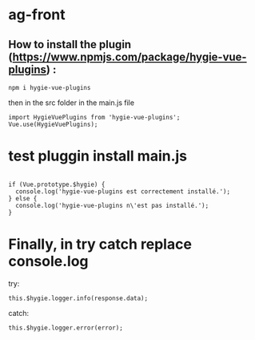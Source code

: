 # ag-front

## How to install the plugin (https://www.npmjs.com/package/hygie-vue-plugins) :
```
npm i hygie-vue-plugins
```
then in the src folder in the main.js file
```
import HygieVuePlugins from 'hygie-vue-plugins';
Vue.use(HygieVuePlugins);
```

# test pluggin install main.js

```

if (Vue.prototype.$hygie) {
  console.log('hygie-vue-plugins est correctement installé.');
} else {
  console.log('hygie-vue-plugins n\'est pas installé.');
}
```

# Finally, in try catch replace console.log 

try:
```
this.$hygie.logger.info(response.data);
```

catch:
```
this.$hygie.logger.error(error);
```